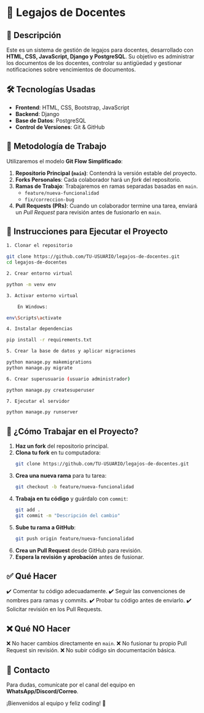 # 📌 Legajos de Docentes

## 📖 Descripción
Este es un sistema de gestión de legajos para docentes, desarrollado con **HTML, CSS, JavaScript, Django y PostgreSQL**. Su objetivo es administrar los documentos de los docentes, controlar su antigüedad y gestionar notificaciones sobre vencimientos de documentos.

## 🛠️ Tecnologías Usadas
- **Frontend**: HTML, CSS, Bootstrap, JavaScript
- **Backend**: Django
- **Base de Datos**: PostgreSQL
- **Control de Versiones**: Git & GitHub

## 📌 Metodología de Trabajo
Utilizaremos el modelo **Git Flow Simplificado**:
1. **Repositorio Principal (`main`)**: Contendrá la versión estable del proyecto.
2. **Forks Personales**: Cada colaborador hará un *fork* del repositorio.
3. **Ramas de Trabajo**: Trabajaremos en ramas separadas basadas en `main`.
   - `feature/nueva-funcionalidad`
   - `fix/correccion-bug`
4. **Pull Requests (PRs)**: Cuando un colaborador termine una tarea, enviará un *Pull Request* para revisión antes de fusionarlo en `main`.

## 🚀 Instrucciones para Ejecutar el Proyecto

```bash
1. Clonar el repositorio

git clone https://github.com/TU-USUARIO/legajos-de-docentes.git
cd legajos-de-docentes

2. Crear entorno virtual

python -m venv env

3. Activar entorno virtual

    En Windows:

env\Scripts\activate

4. Instalar dependencias

pip install -r requirements.txt

5. Crear la base de datos y aplicar migraciones

python manage.py makemigrations
python manage.py migrate

6. Crear superusuario (usuario administrador)

python manage.py createsuperuser

7. Ejecutar el servidor

python manage.py runserver
```
## 🚀 ¿Cómo Trabajar en el Proyecto?
1. **Haz un fork** del repositorio principal.
2. **Clona tu fork** en tu computadora:
   ```bash
   git clone https://github.com/TU-USUARIO/legajos-de-docentes.git
   ```
3. **Crea una nueva rama** para tu tarea:
   ```bash
   git checkout -b feature/nueva-funcionalidad
   ```
4. **Trabaja en tu código** y guárdalo con `commit`:
   ```bash
   git add .
   git commit -m "Descripción del cambio"
   ```
5. **Sube tu rama a GitHub**:
   ```bash
   git push origin feature/nueva-funcionalidad
   ```
6. **Crea un Pull Request** desde GitHub para revisión.
7. **Espera la revisión y aprobación** antes de fusionar.

## ✅ Qué Hacer
✔️ Comentar tu código adecuadamente.
✔️ Seguir las convenciones de nombres para ramas y commits.
✔️ Probar tu código antes de enviarlo.
✔️ Solicitar revisión en los Pull Requests.

## ❌ Qué NO Hacer
❌ No hacer cambios directamente en `main`.
❌ No fusionar tu propio Pull Request sin revisión.
❌ No subir código sin documentación básica.

## 📢 Contacto
Para dudas, comunícate por el canal del equipo en **WhatsApp/Discord/Correo**.

¡Bienvenidos al equipo y feliz coding! 🚀
